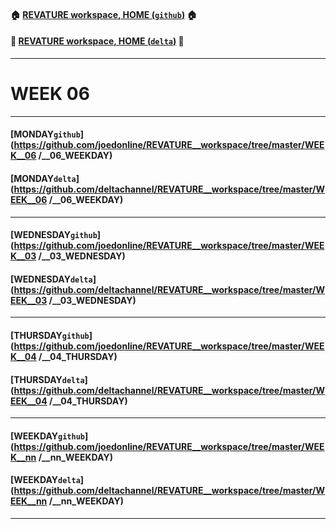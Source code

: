 #### :house: [REVATURE workspace, HOME (`github`)](https://github.com/joedonline/REVATURE__workspace)  :house:
#### :house_with_garden: [REVATURE workspace, HOME (`delta`)](https://github.com/deltachannel/REVATURE__workspace) :house_with_garden:
---
# WEEK 06

---
#### [MONDAY`github`](https://github.com/joedonline/REVATURE__workspace/tree/master/WEEK__06 /__06_WEEKDAY)
#### [MONDAY`delta`](https://github.com/deltachannel/REVATURE__workspace/tree/master/WEEK__06 /__06_WEEKDAY)

---
#### [WEDNESDAY`github`](https://github.com/joedonline/REVATURE__workspace/tree/master/WEEK__03 /__03_WEDNESDAY)
#### [WEDNESDAY`delta`](https://github.com/deltachannel/REVATURE__workspace/tree/master/WEEK__03 /__03_WEDNESDAY)

---
#### [THURSDAY`github`](https://github.com/joedonline/REVATURE__workspace/tree/master/WEEK__04 /__04_THURSDAY)
#### [THURSDAY`delta`](https://github.com/deltachannel/REVATURE__workspace/tree/master/WEEK__04 /__04_THURSDAY)

---
#### [WEEKDAY`github`](https://github.com/joedonline/REVATURE__workspace/tree/master/WEEK__nn /__nn_WEEKDAY)
#### [WEEKDAY`delta`](https://github.com/deltachannel/REVATURE__workspace/tree/master/WEEK__nn /__nn_WEEKDAY)

---
